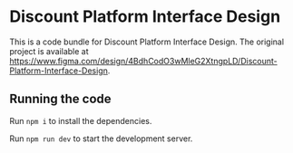 
  # Discount Platform Interface Design

  This is a code bundle for Discount Platform Interface Design. The original project is available at https://www.figma.com/design/4BdhCodO3wMleG2XtngpLD/Discount-Platform-Interface-Design.

  ## Running the code

  Run `npm i` to install the dependencies.

  Run `npm run dev` to start the development server.
  
